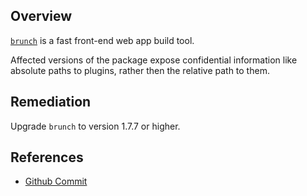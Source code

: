 ## Overview
[`brunch`](https://www.npmjs.com/package/brunch) is a fast front-end web app build tool.

Affected versions of the package expose confidential information like absolute paths to plugins, rather then the relative path to them.

## Remediation
Upgrade `brunch` to version 1.7.7 or higher.

## References
- [Github Commit](https://github.com/brunch/brunch/commit/343b4848283685e4ca644cf23a3c40196b86166e)
